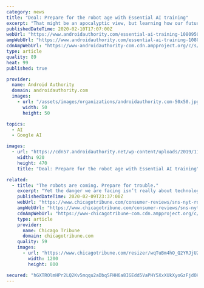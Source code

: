 ```yaml
---
category: news
title: "Deal: Prepare for the robot age with Essential AI training"
excerpt: "That might be an apocalyptic view, but learning how our future conquerors operate is definitely a worthwhile career move. Tech Deals is now offering the Essential AI and Machine Learning Certification Training Bundle as a budget-friendly guide. Explore computer vision and machine learning. Across your training, you’ll dabble with computer ..."
publishedDateTime: 2020-02-10T17:07:00Z
webUrl: "https://www.androidauthority.com/essential-ai-training-1080950/"
ampWebUrl: "https://www.androidauthority.com/essential-ai-training-1080950/amp/"
cdnAmpWebUrl: "https://www-androidauthority-com.cdn.ampproject.org/c/s/www.androidauthority.com/essential-ai-training-1080950/amp/"
type: article
quality: 89
heat: 99
published: true

provider:
  name: Android Authority
  domain: androidauthority.com
  images:
    - url: "/assets/images/organizations/androidauthority.com-50x50.jpg"
      width: 50
      height: 50

topics:
  - AI
  - Google AI

images:
  - url: "https://cdn57.androidauthority.net/wp-content/uploads/2019/11/Businessman-and-robot-shaking-hands-920x470.jpg"
    width: 920
    height: 470
    title: "Deal: Prepare for the robot age with Essential AI training"

related:
  - title: "The robots are coming. Prepare for trouble."
    excerpt: "Yet the danger we are facing isn’t really about technology. It’s about politics and economic fairness. Whether the pain and the benefits of artificial intelligence are equitably distributed — and whether the turmoil that is still to come will be viewed as an overall social good — will depend on our political will. The disruptive effects ..."
    publishedDateTime: 2020-02-09T23:37:00Z
    webUrl: "https://www.chicagotribune.com/consumer-reviews/sns-nyt-robots-ai-affecting-workers-and-economy-20200208-qgqu42yh4vdzrf62tqhexoyenm-story.html"
    ampWebUrl: "https://www.chicagotribune.com/consumer-reviews/sns-nyt-robots-ai-affecting-workers-and-economy-20200208-qgqu42yh4vdzrf62tqhexoyenm-story.html?outputType=amp"
    cdnAmpWebUrl: "https://www-chicagotribune-com.cdn.ampproject.org/c/s/www.chicagotribune.com/consumer-reviews/sns-nyt-robots-ai-affecting-workers-and-economy-20200208-qgqu42yh4vdzrf62tqhexoyenm-story.html?outputType=amp"
    type: article
    provider:
      name: Chicago Tribune
      domain: chicagotribune.com
    quality: 59
    images:
      - url: "https://www.chicagotribune.com/resizer/wqTuBm4hO_Q2YRJjU24DY9rFIHQ=/1200x0/top/arc-anglerfish-arc2-prod-tronc.s3.amazonaws.com/public/QKABY472EVHEFCHKYHDAWKTSWE.jpg"
        width: 1200
        height: 800

secured: "hGXTROlmHPr2LQ2Kv5mqqu2aDbqSFHH6a8IGEdd5VaPHY5XxXUkXyoGzFjdOHYRvzDQjmWhIEt9n1VoQVyVnmut+0u0gYa7VMisK8f7Vi0e1+SaXogAdnZUZbmqE8BikqymXcGoRlw2OkrB/chWP2iBZPW6wKlljD0vTwB0Z7ea4iOkOlyzM57e6gkQsCjb6BnCxT3NMeC1Agh3lx0/gnR9LbgReOhcsRhizc47lZ5OK9b6dKbJWwQ+c7zBy1kn1zlYj7xdG/1U14Yj7h/qF6ZRv4EEWWujYdA1ryhQgeGwhI5+Dd4O0/sF2Tnmn5fOh0YMG09EiOsU5fp6MIPu4UYCtq863+AZXFjohJxcFTwV2yKqhB/AU5ITuPtS+yyuT+xag6Y1qCT6TQimmIiTorSJvZ7/nGZAxPQB5mn4rugBr8+7NweVBH7eqBichivVFoc8Tfg0XZWN4pfykWe7EV0fgVwwFgkg2v92M2giUQXA=;7W30PypKtN+wIY01hMW6YQ=="
---
```


